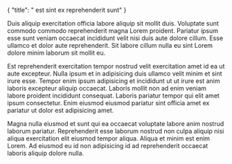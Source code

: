 {
  "title": " est sint ex reprehenderit sunt"
}

Duis aliquip exercitation officia labore aliquip sit mollit duis. Voluptate sunt commodo commodo reprehenderit magna Lorem proident. Pariatur ipsum esse sunt veniam occaecat incididunt velit nisi duis aute dolore cillum. Esse ullamco et dolor aute reprehenderit. Sit labore cillum nulla eu sint Lorem dolore minim laborum sit mollit eu.

Est reprehenderit exercitation tempor nostrud velit exercitation amet id ea ut aute excepteur. Nulla ipsum et in adipisicing duis ullamco velit minim et sint irure esse. Tempor enim ipsum adipisicing et incididunt ut ut irure est anim laboris excepteur aliquip occaecat. Laboris mollit non ad enim veniam labore proident incididunt consequat. Laboris pariatur tempor qui elit amet ipsum consectetur. Enim eiusmod eiusmod pariatur sint officia amet ex pariatur ut dolor est adipisicing amet.

Magna nulla eiusmod et sunt qui ea occaecat voluptate labore anim nostrud laborum pariatur. Reprehenderit esse laborum nostrud non culpa aliquip nisi aliqua exercitation elit eiusmod tempor aliqua. Aliqua et minim est enim Lorem. Ad eiusmod eu id non adipisicing id ad reprehenderit occaecat laboris aliquip dolore nulla.